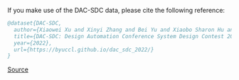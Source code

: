 If you make use of the DAC-SDC data, please cite the following reference:

``` bibtex 
@dataset{DAC-SDC,
  author={Xiaowei Xu and Xinyi Zhang and Bei Yu and Xiaobo Sharon Hu and Christopher Rowen and Jingtong Hu and Yiyu Shi},
  title={DAC-SDC: Design Automation Conference System Design Contest 2022 Dataset},
  year={2022},
  url={https://byuccl.github.io/dac_sdc_2022/}
}
```

[Source](https://byuccl.github.io/dac_sdc_2022/)